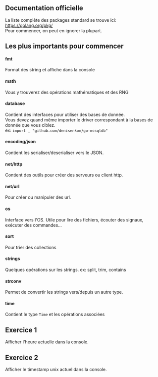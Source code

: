 ## Documentation officielle

La liste complète des packages standard se trouve ici: https://golang.org/pkg/  
Pour commencer, on peut en ignorer la plupart.  

## Les plus importants pour commencer

#### fmt

Format des string et affiche dans la console

#### math

Vous y trouverez des opérations mathématiques et des RNG

#### database

Contient des interfaces pour utiliser des bases de donnée.  
Vous devez quand même importer le driver correspondant à la bases de donnée que vous ciblez.  
ex: `import _ "github.com/denisenkom/go-mssqldb"`  

#### encoding/json

Contient les serialiser/deserialiser vers le JSON.

#### net/http 

Contient des outils pour créer des serveurs ou client http.

#### net/url

Pour créer ou manipuler des url.

#### os 

Interface vers l'OS. 
Utile pour lire des fichiers, écouter des signaux, exécuter des commandes...

#### sort

Pour trier des collections

#### strings 

Quelques opérations sur les strings.
ex: split, trim, contains

#### strconv

Permet de convertir les strings vers/depuis un autre type.

#### time

Contient le type `Time` et les opérations associées




## Exercice 1

Afficher l'heure actuelle dans la console.

## Exercice 2

Afficher le timestamp unix actuel dans la console.